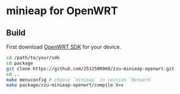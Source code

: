 
# minieap for OpenWRT

## Build

First download [OpenWRT SDK](https://downloads.openwrt.org/) for your device.

```sh
cd /path/to/your/sdk
cd package
git clone https://github.com/2512500960/zzu-minieap-openwrt.git
cd ..
make menuconfig # choose `minieap` in section `Network`
make package/zzu-minieap-openwrt/compile V=s
```
